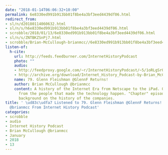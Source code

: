 ```yaml
---
date: "2018-01-14T06:06:32+10:00"
permalink: 6e8330ed991b913bb01f8be4a3bf3eed4439df06.html
redirect_from:
- sl/n/d20180114060632.html
- sl/n/s/h6e8330ed991b913bb01f8be4a3bf3eed4439df06.html
- scrobble/2018/01/13/6e8330ed991b913bb01f8be4a3bf3eed4439df06.html
- sl/n/s/ZNTBKZSnPj7.html
- scrobble/Brian-McCullough-brianmcc//6e8330ed991b913bb01f8be4a3bf3eed4439df06.html
listen-of:
  h-cite:
    url: http://feeds.feedburner.com/InternetHistoryPodcast
    photo: ""
    audio:
    - http://feedproxy.google.com/~r/InternetHistoryPodcast/~5/1oRLgSrOSbM/79._Glenn_Fleishman_GlennF_Returns.mp3
    - http://archive.org/download/Internet_History_Podcast-by-Brian_McCullough/79_Glenn_Fleishman_GlennF_Returns.mp3
    name: 79. Glenn Fleishman @GlennF Returns!
    author: Brian McCullough @brianmcc
    content: A history of the Internet Era from Netscape to the iPad. Oral histories
      from the people that made the technology happen. "Chapter" episodes providing
      background on the history of the companies.
title: ' \ud83c\udfa7 Listened to 79. Glenn Fleishman @GlennF Returns! by Brian McCullough
  @brianmcc From Internet History Podcast'
categories:
- scrobble
- audio
- Internet History Podcast
- Brian McCullough @brianmcc
- January
- 2018
- 13
---
```

